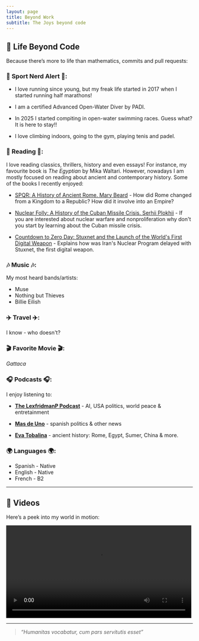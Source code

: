 ```yaml
---
layout: page
title: Beyond Work
subtitle: The Joys beyond code
---
```


## 🎨 Life Beyond Code

Because there’s more to life than mathematics, commits and pull requests:

### 🏃 **Sport Nerd Alert** 🏃:

  - I love running since young, but my freak life started in 2017 when I started running half marathons!

  - I am a certified Advanced Open-Water Diver by PADI.
    
  - In 2025 I started compiting in open-water swimming races. Guess what? It is here to stay!!
    
  - I love climbing indoors, going to the gym, playing tenis and padel.
 
### 📖 **Reading** 📖:
I love reading classics, thrillers, history and even essays! For instance, my favourite book is *The Egyptian* by Mika Waltari. However, nowadays I am mostly focused on reading about ancient and contemporary history. Some of the books I recently enjoyed:  

  - [SPQR: A History of Ancient Rome. Mary Beard](https://en.wikipedia.org/wiki/SPQR:_A_History_of_Ancient_Rome) - How did Rome changed from a Kingdom to a Republic? How did it involve into an Empire?
    
  - [Nuclear Folly: A History of the Cuban Missile Crisis. Serhii Plokhii](https://www.huri.harvard.edu/news/nuclear-folly-serhii-plokhiis-latest-book-examines-cuban-missile-crisis) - If you are interested about nuclear warfare and nonproliferation why don't you start by learning about the Cuban missile crisis.

  - [Countdown to Zero Day: Stuxnet and the Launch of the World's First Digital Weapon](https://www.goodreads.com/book/show/18465875-countdown-to-zero-day) - Explains how was Iran's Nuclear Program delayed with Stuxnet, the first digital weapon.


### 🎶 **Music** 🎶:
My most heard bands/artists:  
  
  - Muse  
  - Nothing but Thieves  
  - Billie Eilish  

### ✈️ **Travel** ✈️:
I know - who doesn't?
  
### 🎬 **Favorite Movie** 🎬:  
*Gattaca*
  
### 🎧 **Podcasts** 🎧: 
I enjoy listening to:

  - [**The LexfridmanP Podcast**](https://lexfridman.com/podcast/) - AI, USA politics, world peace & entretainment

  - [**Mas de Uno**](https://www.ondacero.es/programas/mas-de-uno/) - spanish politics & other news
  
  - [**Eva Tobalina**](https://open.spotify.com/playlist/37nQKVPW0IjSKOUy58E0om) - ancient history: Rome, Egypt, Sumer, China & more.  
 
### 🌍 **Languages** 🌍: 

  - Spanish - Native  
  - English - Native  
  - French - B2
---

## 🎥 Videos

Here’s a peek into my world in motion:

<video width="500" controls>
  <source src="videos/introduction.mp4" type="video/mp4">
  Your browser does not support the video tag.
</video>

---

> *“Humanitas vocabatur, cum pars servitutis esset”*


